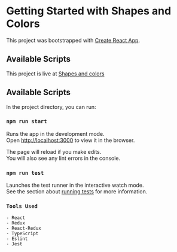 # Getting Started with Shapes and Colors

This project was bootstrapped with [Create React App](https://github.com/facebook/create-react-app).

## Available Scripts

This project is live at [Shapes and colors](https://live.com)
## Available Scripts

In the project directory, you can run:

### `npm run start`

Runs the app in the development mode.\
Open [http://localhost:3000](http://localhost:3000) to view it in the browser.

The page will reload if you make edits.\
You will also see any lint errors in the console.

### `npm run test`

Launches the test runner in the interactive watch mode.\
See the section about [running tests](https://facebook.github.io/create-react-app/docs/running-tests) for more information.
### `Tools Used`
	- React
	- Redux
	- React-Redux
	- TypeScript
	- Eslint
	- Jest
	
